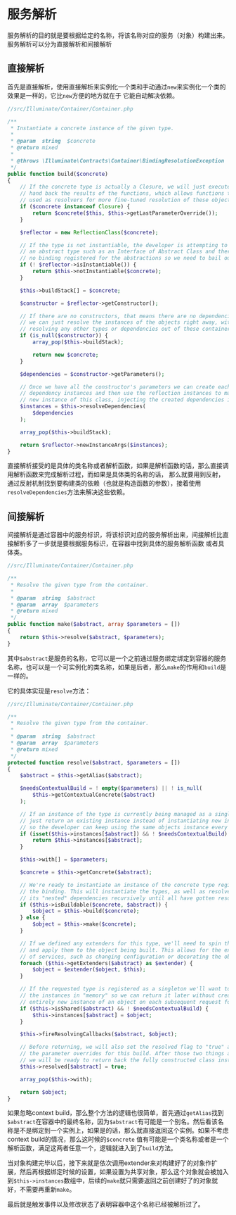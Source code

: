 # 服务解析

服务解析的目的就是要根据给定的名称，将该名称对应的服务（对象）构建出来。服务解析可以分为直接解析和间接解析

## 直接解析

首先是直接解析，使用直接解析来实例化一个类和手动通过`new`来实例化一个类的效果是一样的，它比`new`方便的地方就在于
它能自动解决依赖。


```php
//src/Illuminate/Container/Container.php

/**
 * Instantiate a concrete instance of the given type.
 *
 * @param  string  $concrete
 * @return mixed
 *
 * @throws \Illuminate\Contracts\Container\BindingResolutionException
 */
public function build($concrete)
{
    // If the concrete type is actually a Closure, we will just execute it and
    // hand back the results of the functions, which allows functions to be
    // used as resolvers for more fine-tuned resolution of these objects.
    if ($concrete instanceof Closure) {
        return $concrete($this, $this->getLastParameterOverride());
    }

    $reflector = new ReflectionClass($concrete);

    // If the type is not instantiable, the developer is attempting to resolve
    // an abstract type such as an Interface of Abstract Class and there is
    // no binding registered for the abstractions so we need to bail out.
    if (! $reflector->isInstantiable()) {
        return $this->notInstantiable($concrete);
    }

    $this->buildStack[] = $concrete;

    $constructor = $reflector->getConstructor();

    // If there are no constructors, that means there are no dependencies then
    // we can just resolve the instances of the objects right away, without
    // resolving any other types or dependencies out of these containers.
    if (is_null($constructor)) {
        array_pop($this->buildStack);

        return new $concrete;
    }

    $dependencies = $constructor->getParameters();

    // Once we have all the constructor's parameters we can create each of the
    // dependency instances and then use the reflection instances to make a
    // new instance of this class, injecting the created dependencies in.
    $instances = $this->resolveDependencies(
        $dependencies
    );

    array_pop($this->buildStack);

    return $reflector->newInstanceArgs($instances);
}
```

直接解析接受的是具体的类名称或者解析函数，如果是解析函数的话，那么直接调用解析函数来完成解析过程，而如果是具体类的名称的话，
那么就要用到反射，通过反射机制找到要构建类的依赖（也就是构造函数的参数），接着使用`resolveDependencies`方法来解决这些依赖。

## 间接解析

间接解析是通过容器中的服务标识，将该标识对应的服务解析出来，间接解析比直接解析多了一步就是要根据服务标识，在容器中找到具体的服务解析函数
或者具体类。


```php
//src/Illuminate/Container/Container.php

/**
 * Resolve the given type from the container.
 *
 * @param  string  $abstract
 * @param  array  $parameters
 * @return mixed
 */
public function make($abstract, array $parameters = [])
{
    return $this->resolve($abstract, $parameters);
}
```

其中`$abstract`是服务的名称，它可以是一个之前通过服务绑定绑定到容器的服务名称，也可以是一个可实例化的类名称，如果是后者，那么`make`的作用和`build`是一样的。

它的具体实现是`resolve`方法：

```php
//src/Illuminate/Container/Container.php

/**
 * Resolve the given type from the container.
 *
 * @param  string  $abstract
 * @param  array  $parameters
 * @return mixed
 */
protected function resolve($abstract, $parameters = [])
{
    $abstract = $this->getAlias($abstract);

    $needsContextualBuild = ! empty($parameters) || ! is_null(
        $this->getContextualConcrete($abstract)
    );

    // If an instance of the type is currently being managed as a singleton we'll
    // just return an existing instance instead of instantiating new instances
    // so the developer can keep using the same objects instance every time.
    if (isset($this->instances[$abstract]) && ! $needsContextualBuild) {
        return $this->instances[$abstract];
    }

    $this->with[] = $parameters;

    $concrete = $this->getConcrete($abstract);

    // We're ready to instantiate an instance of the concrete type registered for
    // the binding. This will instantiate the types, as well as resolve any of
    // its "nested" dependencies recursively until all have gotten resolved.
    if ($this->isBuildable($concrete, $abstract)) {
        $object = $this->build($concrete);
    } else {
        $object = $this->make($concrete);
    }

    // If we defined any extenders for this type, we'll need to spin through them
    // and apply them to the object being built. This allows for the extension
    // of services, such as changing configuration or decorating the object.
    foreach ($this->getExtenders($abstract) as $extender) {
        $object = $extender($object, $this);
    }

    // If the requested type is registered as a singleton we'll want to cache off
    // the instances in "memory" so we can return it later without creating an
    // entirely new instance of an object on each subsequent request for it.
    if ($this->isShared($abstract) && ! $needsContextualBuild) {
        $this->instances[$abstract] = $object;
    }

    $this->fireResolvingCallbacks($abstract, $object);

    // Before returning, we will also set the resolved flag to "true" and pop off
    // the parameter overrides for this build. After those two things are done
    // we will be ready to return back the fully constructed class instance.
    $this->resolved[$abstract] = true;

    array_pop($this->with);

    return $object;
}
```

如果忽略context build，那么整个方法的逻辑也很简单，首先通过`getAlias`找到`$abstract`在容器中的最终名称，因为`$abstract`有可能是一个别名。然后看该名称是不是绑定到一个实例上，如果是的话，那么就直接返回这个实例。如果不考虑context build的情况，那么这时候的`$concrete`
值有可能是一个类名称或者是一个解析函数，满足这两者任意一个，逻辑就进入到了`build`方法。

当对象构建完毕以后，接下来就是依次调用extender来对构建好了的对象作扩展，然后再根据绑定时候的设置，如果设置为共享对象，那么这个对象就会被加入到`$this->instances`数组中，后续的`make`就只需要返回之前创建好了的对象就好，不需要再重新`make`。

最后就是触发事件以及修改状态了表明容器中这个名称已经被解析过了。